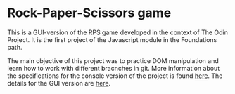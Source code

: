 # **Rock-Paper-Scissors game**

This is a GUI-version of the RPS game developed in the context of The Odin Project. It is the first project of the Javascript module in the Foundations path. 

The main objective of this project was to practice DOM manipulation and learn how to work with different bracnches in git. More information about the specifications for the console version of the project is found [here](https://www.theodinproject.com/lessons/foundations-rock-paper-scissors). The details for the GUI version are [here](https://www.theodinproject.com/lessons/foundations-revisiting-rock-paper-scissors).
